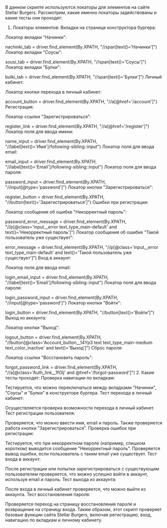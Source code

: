 В данном скрипте используются локаторы для элементов
на сайте Stellar Burgers. Рассмотрим, какие именно локаторы
 задействованы и какие тесты они проходят:

1. Локаторы элементов:
Вкладки на странице конструктора бургера:

Локатор вкладки "Начинки":

nachinki_tab = driver.find_element(By.XPATH, "//span[text()='Начинки']")
Локатор вкладки "Соусы":

sousi_tab = driver.find_element(By.XPATH, "//span[text()='Соусы']")
Локатор вкладки "Булки":

bulki_tab = driver.find_element(By.XPATH, "//span[text()='Булки']")
Личный кабинет:

Локатор кнопки перехода в личный кабинет:

account_button = driver.find_element(By.XPATH, "//a[@href='/account']")
Регистрация:

Локатор ссылки "Зарегистрироваться":


register_link = driver.find_element(By.XPATH, "//a[@href='/register']")
Локатор поля для ввода имени:

name_input = driver.find_element(By.XPATH, "//label[text()='Имя']/following-sibling::input")
Локатор поля для ввода email:

email_input = driver.find_element(By.XPATH, "//label[text()='Email']/following-sibling::input")
Локатор поля для ввода пароля:

password_input = driver.find_element(By.XPATH, "//input[@type='password']")
Локатор кнопки "Зарегистрироваться":

register_button = driver.find_element(By.XPATH, "//button[text()='Зарегистрироваться']")
Ошибки при регистрации:

Локатор сообщения об ошибке "Некорректный пароль":


password_error_message = driver.find_element(By.XPATH, "//p[@class='input__error text_type_main-default' and text()='Некорректный пароль']")
Локатор сообщения об ошибке "Такой пользователь уже существует":

error_message = driver.find_element(By.XPATH, "//p[@class='input__error text_type_main-default' and text()='Такой пользователь уже существует']")
Вход в аккаунт:

Локатор поля для ввода email:

login_email_input = driver.find_element(By.XPATH, "//label[text()='Email']/following-sibling::input")
Локатор поля для ввода пароля:

login_password_input = driver.find_element(By.XPATH, "//input[@type='password']")
Локатор кнопки "Войти":

login_button = driver.find_element(By.XPATH, "//button[text()='Войти']")
Выход из аккаунта:

Локатор кнопки "Выход":

logout_button = driver.find_element(By.XPATH, "//button[@class='Account_button__14Yp3 text text_type_main-medium text_color_inactive' and text()='Выход']")
Сброс пароля:

Локатор ссылки "Восстановить пароль":


forgot_password_link = driver.find_element(By.XPATH, "//a[@class='Auth_link__1fOlj' and @href='/forgot-password']")
2. Какие тесты проходят:
Проверка навигации по вкладкам:

Тестируется, что можно переключаться между вкладками "Начинки",
"Соусы" и "Булки" в конструкторе бургера.
Тест перехода в личный кабинет:

Осуществляется проверка возможности перехода в личный кабинет.
Тест регистрации пользователя:

Проверяется, что можно ввести имя, email и пароль.
Также проверяется работа кнопки "Зарегистрироваться".
Проверка ошибок при регистрации:

Тестируется, что при некорректном пароле (например, слишком коротком)
 выводится сообщение "Некорректный пароль".
Проверяется вывод ошибки, если пользователь с таким email уже существует.
Тест входа в аккаунт:

После регистрации или попытки зарегистрироваться с существующим пользователем проверяется,
 что можно успешно войти в аккаунт, используя email и пароль.
Тест выхода из аккаунта:

После входа в личный кабинет проверяется, что можно выйти из аккаунта.
Тест восстановления пароля:

Проверяется переход на страницу восстановления пароля и возвращение на страницу входа.
Таким образом, этот скрипт проверяет базовые функции сайта Stellar Burgers, включая регистрацию,
 вход, навигацию по вкладкам и личному кабинету.
